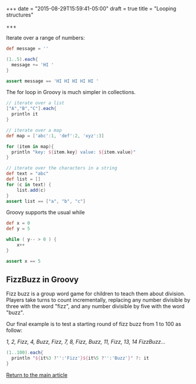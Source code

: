 +++
date = "2015-08-29T15:59:41-05:00"
draft = true
title = "Looping structures"

+++

Iterate over a range of numbers:

```groovy
def message = ''

(1..5).each{
  message += 'HI '
}

assert message == 'HI HI HI HI HI '
```

The for loop in Groovy is much simpler in collections.

```groovy
// iterate over a list
["A","B","C"].each{
  println it
}

// iterate over a map
def map = ['abc':1, 'def':2, 'xyz':3]

for (item in map){
  println "key: ${item.key} value: ${item.value}"
}

// iterate over the characters in a string
def text = "abc"
def list = []
for (c in text) {
    list.add(c)
}
assert list == ["a", "b", "c"]
```

Groovy supports the usual while

```groovy
def x = 0
def y = 5

while ( y-- > 0 ) {
    x++
}

assert x == 5
```

## FizzBuzz in Groovy

Fizz buzz is a group word game for children to teach them about division. Players take turns to count incrementally, replacing any number divisible by three with the word "fizz", and any number divisible by five with the word "buzz".

Our final example is to test a starting round of fizz buzz from 1 to 100 as follow:

  *1, 2, Fizz, 4, Buzz, Fizz, 7, 8, Fizz, Buzz, 11, Fizz, 13, 14 FizzBuzz...*

```groovy
(1..100).each{
  println "${it%3 ?'':'Fizz'}${it%5 ?'':'Buzz'}" ?: it
}
```

[Return to the main article](/techtalk/groovy)


